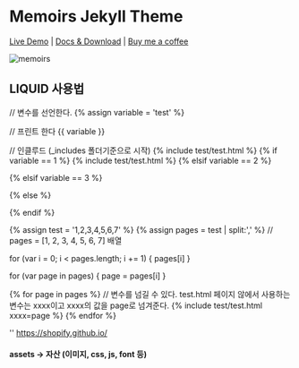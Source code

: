 # Memoirs Jekyll Theme

[Live Demo](https://wowthemesnet.github.io/jekyll-theme-memoirs/) | [Docs & Download](https://bootstrapstarter.com/bootstrap-templates/jekyll-theme-memoirs/) |  [Buy me a coffee](https://www.wowthemes.net/donate/)

![memoirs](https://bootstrapstarter.com/assets/img/themes/memoirs-jekyll.jpg)


## LIQUID 사용법

// 변수를 선언한다.
{% assign variable = 'test' %}

// 프린트 한다
{{ variable }}

// 인클루드 (_includes 폴더기준으로 시작)
{% include test/test.html %}
{% if variable == 1 %}
  {% include test/test.html %}
{% elsif variable == 2 %}

{% elsif variable == 3 %}

{% else %}

{% endif %}

{% assign test = '1,2,3,4,5,6,7' %}
{% assign pages = test | split:',' %}
// pages = [1, 2, 3, 4, 5, 6, 7] 배열

for (var i = 0; i < pages.length; i += 1) {
  pages[i]
}

for (var page in pages) {
  page = pages[i]
}

{% for page in pages %}
  // 변수를 넘길 수 있다. test.html 페이지 않에서 사용하는 변수는 xxxx이고 xxxx의 값을 page로 넘겨준다.
  {% include test/test.html xxxx=page %}
{% endfor %}

''
https://shopify.github.io/

#### assets -> 자산 (이미지, css, js, font 등)